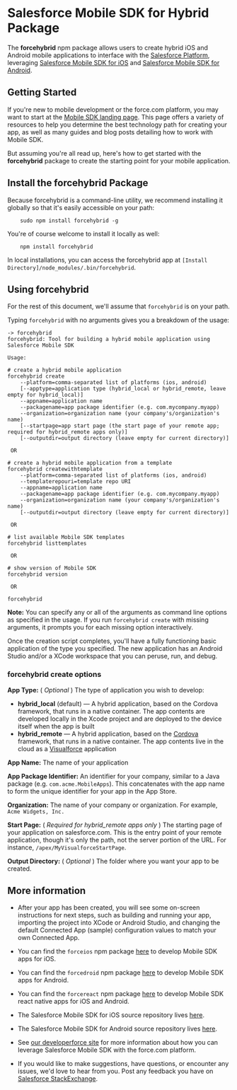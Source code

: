 # Salesforce Mobile SDK for Hybrid Package

The **forcehybrid** npm package allows users to create hybrid iOS and Android mobile applications to interface with the [Salesforce Platform](http://www.salesforce.com/platform/overview/), leveraging [Salesforce Mobile SDK for iOS](https://github.com/forcedotcom/SalesforceMobileSDK-iOS) and [Salesforce Mobile SDK for Android](https://github.com/forcedotcom/SalesforceMobileSDK-Android).

## Getting Started

If you're new to mobile development or the force.com platform, you may want to start at the [Mobile SDK landing page](http://wiki.developerforce.com/page/Mobile_SDK).  This page offers a variety of resources to help you determine the best technology path for creating your app, as well as many guides and blog posts detailing how to work with Mobile SDK.

But assuming you're all read up, here's how to get started with the **forcehybrid** package to create the starting point for your mobile application.

## Install the forcehybrid Package

Because forcehybrid is a command-line utility, we recommend installing it globally so that it's easily accessible on your path:

        sudo npm install forcehybrid -g

You're of course welcome to install it locally as well:

        npm install forcehybrid

In local installations, you can access the forcehybrid app at `[Install Directory]/node_modules/.bin/forcehybrid`.

## Using forcehybrid

For the rest of this document, we'll assume that `forcehybrid` is on your path.

Typing `forcehybrid` with no arguments gives you a breakdown of the usage:

```
-> forcehybrid
forcehybrid: Tool for building a hybrid mobile application using Salesforce Mobile SDK

Usage:

# create a hybrid mobile application
forcehybrid create
    --platform=comma-separated list of platforms (ios, android)
    [--apptype=application type (hybrid_local or hybrid_remote, leave empty for hybrid_local)]
    --appname=application name
    --packagename=app package identifier (e.g. com.mycompany.myapp)
    --organization=organization name (your company's/organization's name)
    [--startpage=app start page (the start page of your remote app; required for hybrid_remote apps only)]
    [--outputdir=output directory (leave empty for current directory)]

 OR 

# create a hybrid mobile application from a template
forcehybrid createwithtemplate
    --platform=comma-separated list of platforms (ios, android)
    --templaterepouri=template repo URI
    --appname=application name
    --packagename=app package identifier (e.g. com.mycompany.myapp)
    --organization=organization name (your company's/organization's name)
    [--outputdir=output directory (leave empty for current directory)]

 OR 

# list available Mobile SDK templates
forcehybrid listtemplates

 OR 

# show version of Mobile SDK
forcehybrid version

 OR 

forcehybrid
```

**Note:** You can specify any or all of the arguments as command line options as specified in the usage.  If you run `forcehybrid create` with missing arguments, it prompts you for each missing option interactively.

Once the creation script completes, you'll have a fully functioning basic application of the type you specified.  The new application has an Android Studio and/or a XCode workspace that you can peruse, run, and debug.

### forcehybrid create options

**App Type:** \( *Optional* \) The type of application you wish to develop:

- **hybrid\_local** (default) — A hybrid application, based on the Cordova framework, that runs in a native container.  The app contents are developed locally in the Xcode project and are deployed to the device itself when the app is built
- **hybrid\_remote** — A hybrid application, based on the [Cordova](http://cordova.apache.org/) framework, that runs in a native container.  The app contents live in the cloud as a [Visualforce](http://wiki.developerforce.com/page/An_Introduction_to_Visualforce) application

**App Name:** The name of your application

**App Package Identifier:** An identifier for your company, similar to a Java package (e.g. `com.acme.MobileApps`).  This concatenates with the app name to form the unique identifier for your app in the App Store.

**Organization:** The name of your company or organization.  For example, `Acme Widgets, Inc.`

**Start Page:** \( *Required for hybrid\_remote apps only* \) The starting page of your application on salesforce.com.  This is the entry point of your remote application, though it's only the path, not the server portion of the URL.  For instance, `/apex/MyVisualforceStartPage`.

**Output Directory:** \( *Optional* \) The folder where you want your app to be created.

## More information

- After your app has been created, you will see some on-screen instructions for next steps, such as building and running your app, importing the project into XCode or Android Studio, and changing the default Connected App (sample) configuration values to match your own Connected App.

- You can find the `forceios` npm package [here](https://npmjs.org/package/forcedroid) to develop Mobile SDK apps for iOS.

- You can find the `forcedroid` npm package [here](https://npmjs.org/package/forcedroid) to develop Mobile SDK apps for Android.

- You can find the `forcereact` npm package [here](https://npmjs.org/package/forcereact) to develop Mobile SDK react native apps for iOS and Android.

- The Salesforce Mobile SDK for iOS source repository lives [here](https://github.com/forcedotcom/SalesforceMobileSDK-iOS).

- The Salesforce Mobile SDK for Android source repository lives [here](https://github.com/forcedotcom/SalesforceMobileSDK-Android).

- See [our developerforce site](http://wiki.developerforce.com/page/Mobile_SDK) for more information about how you can leverage Salesforce Mobile SDK with the force.com platform.

- If you would like to make suggestions, have questions, or encounter any issues, we'd love to hear from you.  Post any feedback you have on [Salesforce StackExchange](https://salesforce.stackexchange.com/questions/tagged/mobilesdk).
